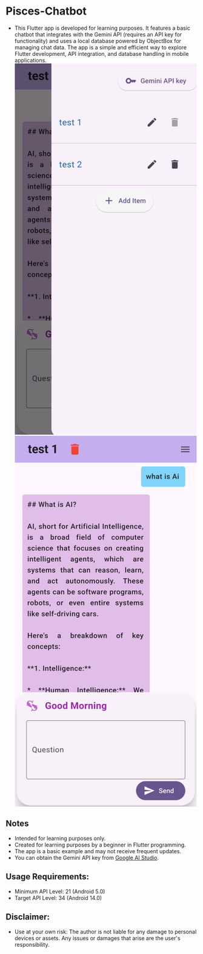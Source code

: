 # Pisces-Chatbot
- This Flutter app is developed for learning purposes. It features a basic chatbot that integrates with the Gemini API (requires an API key for functionality) and uses a local database powered by ObjectBox for managing chat data. The app is a simple and efficient way to explore Flutter development, API integration, and database handling in mobile applications.
![Chat Lists](./android/lib/assets/images/chat-lists.jpg)![Chat Lists](./android/lib/assets/images/chat-page.jpg)

## Notes
- Intended for learning purposes only.
- Created for learning purposes by a beginner in Flutter programming. 
- The app is a basic example and may not receive frequent updates.
- You can obtain the Gemini API key from [Google AI Studio](https://ai.google.dev/aistudio).

## Usage Requirements:
- Minimum API Level: 21 (Android 5.0)
- Target API Level: 34 (Android 14.0)
  
## Disclaimer:
- Use at your own risk: The author is not liable for any damage to personal devices or assets. Any issues or damages that arise are the user's responsibility.
